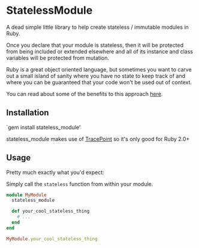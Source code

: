 # StatelessModule

A dead simple little library to help create stateless / immutable modules in Ruby.

Once you declare that your module is stateless, then it will be protected from being included or extended
elsewhere and all of its instance and class variables will be protected from mutation.

Ruby is a great object oriented language, but sometimes you want to carve out a small island of sanity where you have no state to keep track of
and where you can be guaranteed that your code won't be used out of context.

You can read about some of the benefits to this approach <a href="http://stackoverflow.com/questions/844536/advantages-of-stateless-programming" target="_blank">here</a>.

## Installation

`gem install stateless_module'

stateless_module makes use of <a href="http://ruby-doc.org/core-2.0.0/TracePoint.html" target="_blank">TracePoint</a> so it's only good for Ruby 2.0+

## Usage

Pretty much exactly what you'd expect:

Simply call the `stateless` function from within your module.

```ruby
module MyModule
  stateless_module

  def your_cool_stateless_thing
    # ...
  end
end

MyModule.your_cool_stateless_thing
```
